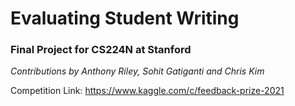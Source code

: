 # Evaluating Student Writing
### Final Project for CS224N at Stanford
*Contributions by Anthony Riley, Sohit Gatiganti and Chris Kim*

Competition Link: https://www.kaggle.com/c/feedback-prize-2021
